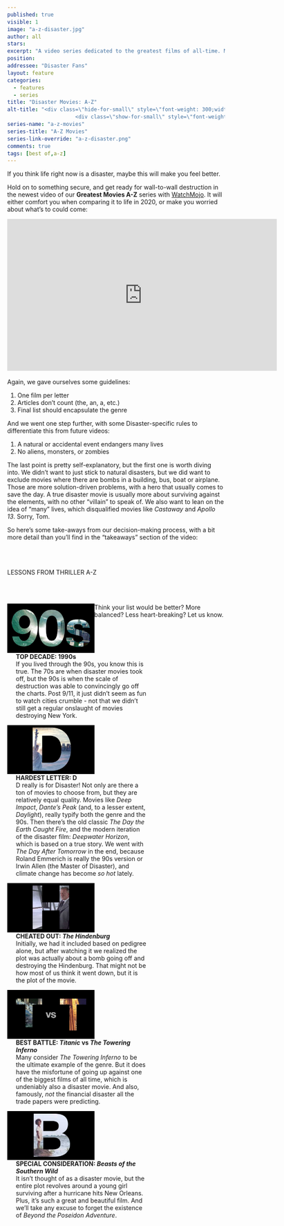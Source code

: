 ```yaml
---
published: true
visible: 1
image: "a-z-disaster.jpg"
author: all
stars: 
excerpt: "A video series dedicated to the greatest films of all-time. Made In partnership with our friends at WatchMojo."
position: 
addressee: "Disaster Fans"
layout: feature
categories: 
  - features
  - series
title: "Disaster Movies: A-Z"
alt-title: "<div class=\"hide-for-small\" style=\"font-weight: 300;width: 16rem;margin: -10rem auto 0 auto;font-family: Helvetica Neue;color: #fff;font-size: 1.5rem;padding-left: 2rem;text-align: center;\">The greatest movies of all time</div>
	                  <div class=\"show-for-small\" style=\"font-weight: 300;width: 10rem;margin: 3.5rem auto 0 auto;font-family: Helvetica Neue;color: #fff;font-size: 1rem;padding-left: 1rem;text-align: center;\">The greatest movies of all time</div>"
series-name: "a-z-movies"
series-title: "A-Z Movies"
series-link-override: "a-z-disaster.png"
comments: true
tags: [best of,a-z]
---
```

If you think life right now is a disaster, maybe this will make you feel better.

Hold on to something secure, and get ready for wall-to-wall destruction in the newest video of our **Greatest Movies A-Z** series with [WatchMojo](https://www.youtube.com/channel/UCaWd5_7JhbQBe4dknZhsHJg). It will either comfort you when comparing it to life in 2020, or make you worried about what’s to could come:

<div class="video-container"><iframe width="624" height="351" src="https://www.youtube.com/embed/_nt5kvFPxH4?ecver=1" frameborder="0" allowfullscreen></iframe></div>

Again, we gave ourselves some guidelines:

1. One film per letter
1. Articles don’t count (the, an, a, etc.)
1. Final list should encapsulate the genre

And we went one step further, with some Disaster-specific rules to differentiate this from future videos:

1. A natural or accidental event endangers many lives
1. No aliens, monsters, or zombies

The last point is pretty self-explanatory, but the first one is worth diving into. We didn’t want to just stick to natural disasters, but we did want to exclude movies where there are bombs in a building, bus, boat or airplane. Those are more solution-driven problems, with a hero that usually comes to save the day. A true disaster movie is usually more about surviving against the elements, with no other “villain” to speak of. We also want to lean on the idea of “many” lives, which disqualified movies like _Castaway_ and _Apollo 13_. Sorry, Tom. 

So here’s some take-aways from our decision-making process, with a bit more detail than you’ll find in the “takeaways” section of the video:

<p class="intro" style="margin-top:4rem">LESSONS FROM THRILLER A-Z</p>

<div class="clearfix" style="margin-top:4rem;width:100%;">
	<div style="height:100%;float:left;width:40%;">
		<img style="vertical-align: top;display: inline-block;" src="/assets/img/features/inline/a-z-disaster/top-decade.jpg"> 
	</div>
	<p style="margin-top:0;float:left;width:60%;padding-left: 20px;">
		<strong>TOP DECADE: 1990s</strong><br />
		If you lived through the 90s, you know this is true. The 70s are when disaster movies took off, but the 90s is when the scale of destruction was able to convincingly go off the charts. Post 9/11, it just didn’t seem as fun to watch cities crumble - not that we didn’t still get a regular onslaught of movies destroying New York.
      </p>
</div>

<div class="clearfix"  style="margin-top:4rem;width:100%;">
	<div style="height:100%;float:left;width:40%;">
		<img style="vertical-align: top;display: inline-block;" src="/assets/img/features/inline/a-z-disaster/hardest-letter.jpg"> 
	</div>
	<p style="margin-top:0;float:left;width:60%;padding-left: 20px;">
		<strong>HARDEST LETTER: D</strong><br />
	     D really is for Disaster! Not only are there a ton of movies to choose from, but they are relatively equal quality. Movies like <em>Deep Impact</em>, <em>Dante’s Peak</em> (and, to a lesser extent, <em>Daylight</em>), really typify both the genre and the 90s. Then there’s the old classic <em>The Day the Earth Caught Fire</em>, and the modern iteration of the disaster film: <em>Deepwater Horizon</em>, which is based on a true story. We went with <em>The Day After Tomorrow</em> in the end, because Roland Emmerich is really the 90s version or Irwin Allen (the Master of Disaster), and climate change has become <em>so hot</em> lately.
	</p>
</div>

<div class="clearfix"  style="margin-top:4rem;width:100%;">
	<div style="height:100%;float:left;width:40%;">
		<img style="vertical-align: top;display: inline-block;" src="/assets/img/features/inline/a-z-disaster/cheated-out.jpg"> 
	</div>
	<p style="margin-top:0;float:left;width:60%;padding-left: 20px;">
		<strong>CHEATED OUT: <em>The Hindenburg</em></strong><br />
		Initially, we had it included based on pedigree alone, but after watching it we realized the plot was actually about a bomb going off and destroying the Hindenburg. That might not be how most of us think it went down, but it is the plot of the movie.
	</p>
</div>

<div class="clearfix" style="margin-top:4rem;width:100%;">
	<div style="height:100%;float:left;width:40%;">
		<img style="vertical-align: top;display: inline-block;" src="/assets/img/features/inline/a-z-disaster/best-battle.jpg"> 
	</div>
	<p style="margin-top:0;float:left;width:60%;padding-left: 20px;">
		<strong>BEST BATTLE: <em>Titanic</em> vs <em>The Towering Inferno</em></strong><br />
	     Many consider <em>The Towering Inferno</em> to be the ultimate example of the genre. But it does have the misfortune of going up against one of the biggest films of all time, which is undeniably also a disaster movie. And also, famously, <em>not</em> the financial disaster all the trade papers were predicting.
	</p>
</div>

<div class="clearfix"  style="margin:4rem 0;width:100%;">
	<div style="height:100%;float:left;width:40%;">
		<img style="vertical-align: top;display: inline-block;" src="/assets/img/features/inline/a-z-disaster/special-consideration.jpg"> 
	</div>
	<p style="margin-top:0;float:left;width:60%;padding-left: 20px;">
		<strong>SPECIAL CONSIDERATION: <em>Beasts of the Southern Wild</em></strong><br />
	    It isn’t thought of as a disaster movie, but the entire plot revolves around a young girl surviving after a hurricane hits New Orleans. Plus, it’s such a great and beautiful film. And we’ll take any excuse to forget the existence of <em>Beyond the Poseidon Adventure</em>.
	</p>
</div>

Think your list would be better? More balanced? Less heart-breaking? Let us know.